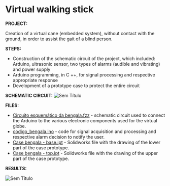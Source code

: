 # Virtual walking stick
**PROJECT:** 

Creation of a virtual cane (embedded system), without contact with the ground, in order to assist the gait of a blind person.

**STEPS:** 

* Construction of the schematic circuit of the project, which included: Arduino, ultrasonic sensor, two types of alarms (audible and vibrating) and power supply
* Arduino programming, in C ++, for signal processing and respective appropriate response
* Development of a prototype case to protect the entire circuit

**SCHEMATIC CIRCUIT:**
![Sem Título](https://user-images.githubusercontent.com/66881028/84805183-c67db280-affb-11ea-938a-ba4f84767e89.png)

**FILES:** 
* [Circuito esquemático da bengala.fzz](https://github.com/MiguelCastro3/Monitoring-a-person-s-acceleration/blob/master/main.asm) - schematic circuit used to connect the Arduino to the various electronic components used for the virtual globe.
* [codigo_bengala.ino](https://github.com/MiguelCastro3/Monitoring-a-person-s-acceleration/blob/master/main.asm) - code for signal acquisition and processing and respective alarm decision to notify the user.
* [Case bengala - base.ipt](https://github.com/MiguelCastro3/Virtual-walking-stick/blob/master/Case%20bengala%20-%20base.ipt) - Solidworks file with the drawing of the lower part of the case prototype.
* [Case bengala - top.ipt](https://github.com/MiguelCastro3/Monitoring-a-person-s-acceleration/blob/master/main.asm) - Solidworks file with the drawing of the upper part of the case prototype.

**RESULTS:** 

![Sem Título](https://user-images.githubusercontent.com/66881028/84807205-ccc15e00-affe-11ea-8e53-c27e4205460c.png)
